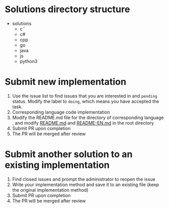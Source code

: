 # Solutions directory structure
- solutions
    - c``
    - c#
    - cpp
    - go
    - java
    - js
    - python3

# Submit new implementation

1. Use the issue list to find issues that you are interested in and `pending` status. Modify the label to `doing`, which means you have accepted the task.
2. Corresponding language code implementation
3. Modify the README.md file for the directory of corresponding language , and modify [README.md](../../README.md) and [README-EN.md](../../README-EN.md) in the root directory
4. Submit PR upon completion
5. The PR will be merged after review

# Submit another solution to an existing implementation

1. Find closed issues and prompt the administrator to reopen the issue
2. Write your implementation method and save it to an existing file (keep the original implementation method)
3. Submit PR upon completion
4. The PR will be merged after review